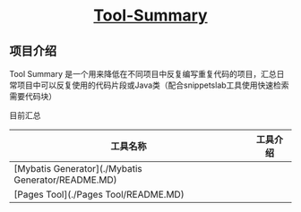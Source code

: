 <h1 align="center"><a href="https://github.com/Yu-Hang-Z" target="_blank">Tool-Summary</a></h1>

## 项目介绍

Tool Summary 是一个用来降低在不同项目中反复编写重复代码的项目，汇总日常项目中可以反复使用的代码片段或Java类（配合snippetslab工具使用快速检索需要代码块）



目前汇总

| 工具名称                                           | 工具介绍 |
| -------------------------------------------------- | -------- |
| [Mybatis Generator](./Mybatis Generator/README.MD) |          |
| [Pages Tool](./Pages Tool/README.MD)               |          |

